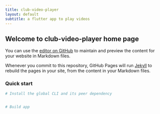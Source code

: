 ```yaml
---
title: club-video-player
layout: default
subtitle: a flutter app to play videos
---
```


## Welcome to club-video-player home page

You can use the [editor on GitHub](https://github.com/kidwen/club-video-player/edit/doc/docs/index.md) to maintain and preview the content for your website in Markdown files.

Whenever you commit to this repository, GitHub Pages will run [Jekyll](https://jekyllrb.com/) to rebuild the pages in your site, from the content in your Markdown files.

### Quick start

```sh
# Install the global CLI and its peer dependency


# Build app

```
